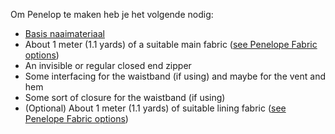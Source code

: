 
Om Penelop te maken heb je het volgende nodig:

  - [Basis naaimateriaal](/docs/sewing/basic-sewing-supplies)
  - About 1 meter (1.1 yards) of a suitable main fabric ([see Penelope Fabric options](/docs/patterns/penelope/fabric))
  - An invisible or regular closed end zipper
  - Some interfacing for the waistband (if using) and maybe for the vent and hem
  - Some sort of closure for the waistband (if using)
  - (Optional) About 1 meter (1.1 yards) of suitable lining fabric ([see Penelope Fabric options](/docs/patterns/penelope/fabric))
